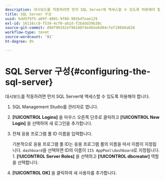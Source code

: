 ```yaml
---
description: 대시보드를 작동하려면 먼저 SQL Server에 액세스할 수 있도록 허용해야 합니다.
title: SQL Server 구성
uuid: bdd5f9f5-a69f-4001-9f80-901bd7eae129
exl-id: 16116cc8-f539-4cf0-ab1d-f2bddd39b38c
source-git-commit: d9df90242ef96188f4e4b5e6d04cfef196b0a628
workflow-type: tm+mt
source-wordcount: '91'
ht-degree: 8%

---
```


# SQL Server 구성{#configuring-the-sql-server}

대시보드를 작동하려면 먼저 SQL Server에 액세스할 수 있도록 허용해야 합니다.

1. SQL Management Studio를 관리자로 엽니다.
1. **[!UICONTROL Logins]** 을 마우스 오른쪽 단추로 클릭하고 **[!UICONTROL New Login]** 을 선택하여 새 로그인을 추가합니다.
1. 전체 응용 프로그램 풀 ID 이름을 입력합니다.

   기본적으로 응용 프로그램 풀 ID는 응용 프로그램 풀의 이름을 따서 이름이 지정됩니다. `dashboard`을 선택하면 ID의 이름이 `IIS AppPool\dashboard`로 지정됩니다. 1. **[!UICONTROL Server Roles]** 을 선택하고 **[!UICONTROL dbcreator]** 역할을 선택합니다.
1. **[!UICONTROL OK]** 을 클릭하여 새 사용자를 추가합니다.
